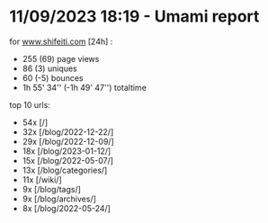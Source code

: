 # 11/09/2023 18:19 - Umami report
for www.shifeiti.com [24h] :

 - 255 (69) page views
 - 86 (3) uniques
 - 60 (-5) bounces
 - 1h 55' 34'' (-1h 49' 47'') totaltime


top 10 urls:
 - 54x [/]
 - 32x [/blog/2022-12-22/]
 - 29x [/blog/2022-12-09/]
 - 18x [/blog/2023-01-12/]
 - 15x [/blog/2022-05-07/]
 - 13x [/blog/categories/]
 - 11x [/wiki/]
 - 9x [/blog/tags/]
 - 9x [/blog/archives/]
 - 8x [/blog/2022-05-24/]


